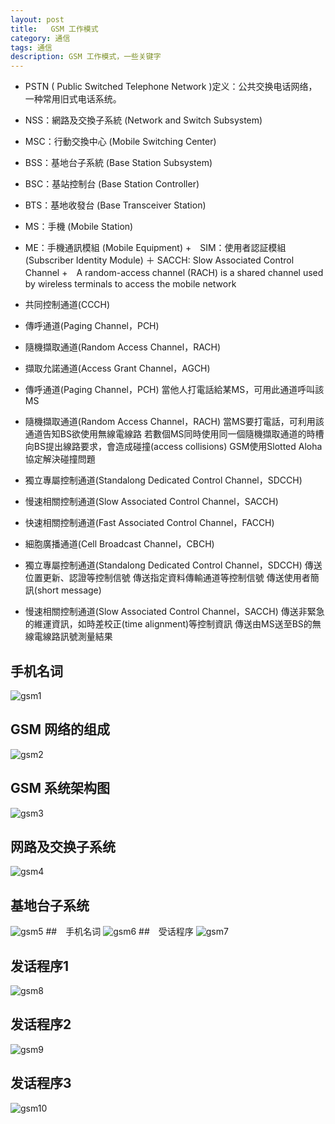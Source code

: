 ```yaml
---
layout: post
title:	 GSM 工作模式
category: 通信
tags: 通信
description: GSM 工作模式，一些关键字
---
```


+ PSTN ( Public Switched Telephone Network )定义：公共交换电话网络，一种常用旧式电话系统。

+ NSS：網路及交換子系統 (Network and Switch Subsystem)
+ MSC：行動交換中心 (Mobile Switching Center)
+ BSS：基地台子系統 (Base Station Subsystem)
+ BSC：基站控制台 (Base Station Controller)
+ BTS：基地收發台 (Base Transceiver Station)
+ MS：手機 (Mobile Station)
+ ME：手機通訊模組 (Mobile Equipment)
+　SIM：使用者認証模組 (Subscriber Identity Module)
＋ SACCH: Slow Associated Control Channel
+　A random-access channel (RACH) is a shared channel used by wireless terminals to access the mobile network
+ 共同控制通道(CCCH)
+ 傳呼通道(Paging Channel，PCH) 
+ 隨機擷取通道(Random Access Channel，RACH)
+ 擷取允諾通道(Access Grant Channel，AGCH)
+ 傳呼通道(Paging Channel，PCH)
當他人打電話給某MS，可用此通道呼叫該MS
+ 隨機擷取通道(Random Access Channel，RACH)
當MS要打電話，可利用該通道告知BS欲使用無線電線路
若數個MS同時使用同一個隨機擷取通道的時槽向BS提出線路要求，會造成碰撞(access collisions)
GSM使用Slotted Aloha協定解決碰撞問題
+ 獨立專屬控制通道(Standalong Dedicated Control Channel，SDCCH)
+ 慢速相關控制通道(Slow Associated Control Channel，SACCH)
+ 快速相關控制通道(Fast Associated Control Channel，FACCH)
+ 細胞廣播通道(Cell Broadcast Channel，CBCH)
+ 獨立專屬控制通道(Standalong Dedicated Control Channel，SDCCH)
傳送位置更新、認證等控制信號
傳送指定資料傳輸通道等控制信號
傳送使用者簡訊(short message)
+ 慢速相關控制通道(Slow Associated Control Channel，SACCH)
傳送非緊急的維運資訊，如時差校正(time alignment)等控制資訊
傳送由MS送至BS的無線電線路訊號測量結果
## 手机名词
![gsm1](https://raw.githubusercontent.com/Stenson00o/Stenson00o.github.io/master/assets/img/gsm1.jpg)
## GSM 网络的组成
![gsm2](https://raw.githubusercontent.com/Stenson00o/Stenson00o.github.io/master/assets/img/gsm2.jpg)
## GSM 系统架构图
![gsm3](https://raw.githubusercontent.com/Stenson00o/Stenson00o.github.io/master/assets/img/gsm3.jpg)
## 网路及交换子系统
![gsm4](https://raw.githubusercontent.com/Stenson00o/Stenson00o.github.io/master/assets/img/gsm4.jpg)
## 基地台子系统
![gsm5](https://raw.githubusercontent.com/Stenson00o/Stenson00o.github.io/master/assets/img/gsm5.jpg)
##　手机名词
![gsm6](https://raw.githubusercontent.com/Stenson00o/Stenson00o.github.io/master/assets/img/gsm6.jpg)
##　受话程序
![gsm7](https://raw.githubusercontent.com/Stenson00o/Stenson00o.github.io/master/assets/img/gsm7.jpg)
##  发话程序1
![gsm8](https://raw.githubusercontent.com/Stenson00o/Stenson00o.github.io/master/assets/img/gsm8.jpg)
##  发话程序2
![gsm9](https://raw.githubusercontent.com/Stenson00o/Stenson00o.github.io/master/assets/img/gsm9.jpg)
##  发话程序3
![gsm10](https://raw.githubusercontent.com/Stenson00o/Stenson00o.github.io/master/assets/img/gsm10.jpg)
